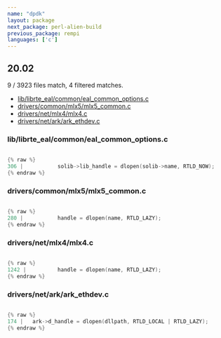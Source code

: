 ```yaml
---
name: "dpdk"
layout: package
next_package: perl-alien-build
previous_package: rempi
languages: ['c']
---
```

## 20.02
9 / 3923 files match, 4 filtered matches.

 - [lib/librte_eal/common/eal_common_options.c](#liblibrte_ealcommoneal_common_optionsc)
 - [drivers/common/mlx5/mlx5_common.c](#driverscommonmlx5mlx5_commonc)
 - [drivers/net/mlx4/mlx4.c](#driversnetmlx4mlx4c)
 - [drivers/net/ark/ark_ethdev.c](#driversnetarkark_ethdevc)

### lib/librte_eal/common/eal_common_options.c

```c

{% raw %}
306 | 			solib->lib_handle = dlopen(solib->name, RTLD_NOW);
{% endraw %}

```
### drivers/common/mlx5/mlx5_common.c

```c

{% raw %}
280 | 			handle = dlopen(name, RTLD_LAZY);
{% endraw %}

```
### drivers/net/mlx4/mlx4.c

```c

{% raw %}
1242 | 			handle = dlopen(name, RTLD_LAZY);
{% endraw %}

```
### drivers/net/ark/ark_ethdev.c

```c

{% raw %}
174 | 	ark->d_handle = dlopen(dllpath, RTLD_LOCAL | RTLD_LAZY);
{% endraw %}

```